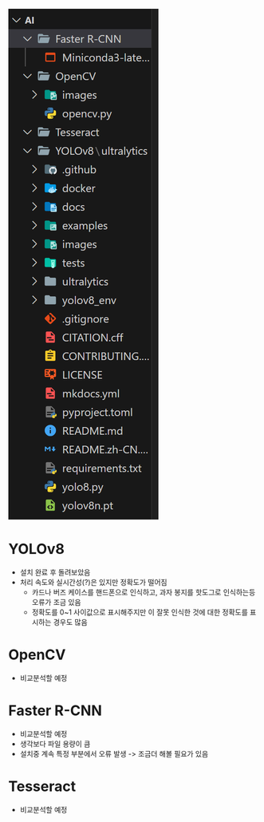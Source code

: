 ![AI](image.png)

# YOLOv8
* 설치 완료 후 돌려보았음
* 처리 속도와 실시간성(?)은 있지만 정확도가 떨어짐
    * 카드나 버즈 케이스를 핸드폰으로 인식하고, 과자 봉지를 핫도그로 인식하는등 오류가 조금 있음
    * 정확도를 0~1 사이값으로 표시해주지만 이 잘못 인식한 것에 대한 정확도를 표시하는 경우도 많음

# OpenCV
* 비교분석할 예정

# Faster R-CNN
* 비교분석할 예정
* 생각보다 파일 용량이 큼
* 설치중 계속 특정 부분에서 오류 발생 -> 조금더 해볼 필요가 있음

# Tesseract
* 비교분석할 예정
